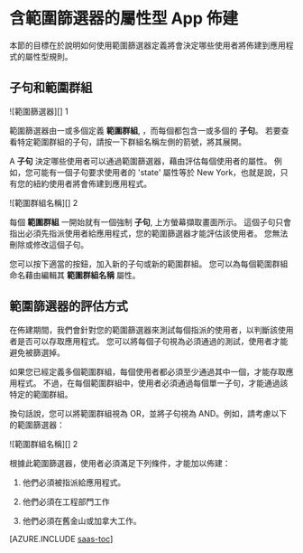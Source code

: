 <properties
    pageTitle="使用範圍篩選器進行以屬性為基礎的應用程式佈建 | Microsoft Azure"
    description="了解如果某個物件無法滿足您的業務需求，如何使用範圍篩選器來防止實際佈建 App 中支援使用者佈建自動化的物件。"
    services="active-directory"
    documentationCenter=""
    authors="markusvi"
    manager="stevenpo"
    editor=""/>

<tags
    ms.service="active-directory"
    ms.workload="identity"
    ms.tgt_pltfrm="na"
    ms.devlang="na"
    ms.topic="article"
    ms.date="10/20/2015"
    ms.author="markusvi"/>


# 含範圍篩選器的屬性型 App 佈建

本節的目標在於說明如何使用範圍篩選器定義將會決定哪些使用者將佈建到應用程式的屬性型規則。





## 子句和範圍群組


![範圍篩選器][] 1 




範圍篩選器由一或多個定義 **範圍群組**, ，而每個都包含一或多個的 **子句**。 若要查看特定範圍群組的子句，請按一下群組名稱左側的箭號，將其展開。

A **子句** 決定哪些使用者可以通過範圍篩選器，藉由評估每個使用者的屬性。 例如，您可能有一個子句要求使用者的 'state' 屬性等於 New York，也就是說，只有您的紐約使用者將會佈建到應用程式。

![範圍群組名稱][] 2 



每個 **範圍群組** 一開始就有一個強制 **子句**, 上方螢幕擷取畫面所示。 這個子句只會指出必須先指派使用者給應用程式，您的範圍篩選器才能評估該使用者。 您無法刪除或修改這個子句。

您可以按下適當的按鈕，加入新的子句或新的範圍群組。 您可以為每個範圍群組命名藉由編輯其 **範圍群組名稱** 屬性。





## 範圍篩選器的評估方式

在佈建期間，我們會針對您的範圍篩選器來測試每個指派的使用者，以判斷該使用者是否可以存取應用程式。 您可以將每個子句視為必須通過的測試，使用者才能避免被篩選掉。 

如果您已經定義多個範圍群組，每個使用者都必須至少通過其中一個，才能存取應用程式。 不過，在每個範圍群組中，使用者必須通過每個單一子句，才能通過該特定的範圍群組。 

換句話說，您可以將範圍群組視為 OR，並將子句視為 AND。例如，請考慮以下的範圍篩選器：


![範圍群組名稱][] 2  


根據此範圍篩選器，使用者必須滿足下列條件，才能加以佈建：

1. 他們必須被指派給應用程式。

2. 他們必須在工程部門工作

3. 他們必須在舊金山或加拿大工作。


[AZURE.INCLUDE [saas-toc](../../includes/active-directory-saas-toc.md)]

<!--Image references-->
[1]: ./media/active-directory-saas-scoping-filters/ic782811.png
[2]: ./media/active-directory-saas-scoping-filters/ic782812.png
[3]: ./active-directory-saas-scoping-filters/ic782813.png

